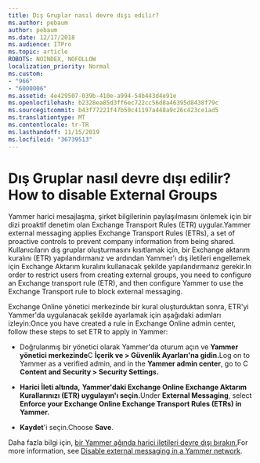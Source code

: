 ```yaml
---
title: Dış Gruplar nasıl devre dışı edilir?
ms.author: pebaum
author: pebaum
ms.date: 12/17/2018
ms.audience: ITPro
ms.topic: article
ROBOTS: NOINDEX, NOFOLLOW
localization_priority: Normal
ms.custom:
- "966"
- "6000006"
ms.assetid: 4e429507-039b-410e-a994-54b443d4e91e
ms.openlocfilehash: b2328ea85d3ff6ec722cc56d8a46395d8438f79c
ms.sourcegitcommit: b43f77221f47b50c41197a448a9c26c423ce1ad5
ms.translationtype: MT
ms.contentlocale: tr-TR
ms.lasthandoff: 11/15/2019
ms.locfileid: "36739513"
---
```

# <a name="how-to-disable-external-groups"></a><span data-ttu-id="a3fb7-102">Dış Gruplar nasıl devre dışı edilir?</span><span class="sxs-lookup"><span data-stu-id="a3fb7-102">How to disable External Groups</span></span>

<span data-ttu-id="a3fb7-103">Yammer harici mesajlaşma, şirket bilgilerinin paylaşılmasını önlemek için bir dizi proaktif denetim olan Exchange Transport Rules (ETR) uygular.</span><span class="sxs-lookup"><span data-stu-id="a3fb7-103">Yammer external messaging applies Exchange Transport Rules (ETRs), a set of proactive controls to prevent company information from being shared.</span></span> <span data-ttu-id="a3fb7-104">Kullanıcıların dış gruplar oluşturmasını kısıtlamak için, bir Exchange aktarım kuralını (ETR) yapılandırmanız ve ardından Yammer'ı dış iletileri engellemek için Exchange Aktarım kuralını kullanacak şekilde yapılandırmanız gerekir.</span><span class="sxs-lookup"><span data-stu-id="a3fb7-104">In order to restrict users from creating external groups, you need to configure an Exchange transport rule (ETR), and then configure Yammer to use the Exchange Transport rule to block external messaging.</span></span>
  
<span data-ttu-id="a3fb7-105">Exchange Online yönetici merkezinde bir kural oluşturduktan sonra, ETR'yi Yammer'da uygulanacak şekilde ayarlamak için aşağıdaki adımları izleyin:</span><span class="sxs-lookup"><span data-stu-id="a3fb7-105">Once you have created a rule in Exchange Online admin center, follow these steps to set ETR to apply in Yammer:</span></span>
  
- <span data-ttu-id="a3fb7-106">Doğrulanmış bir yönetici olarak Yammer'da oturum açın ve **Yammer yönetici merkezinde**C **İçerik ve \> Güvenlik Ayarları'na gidin.**</span><span class="sxs-lookup"><span data-stu-id="a3fb7-106">Log on to Yammer as a verified admin, and in the **Yammer admin center**, go to C **Content and Security \> Security Settings.**</span></span>

- <span data-ttu-id="a3fb7-107">**Harici İleti altında,** **Yammer'daki Exchange Online Exchange Aktarım Kurallarınızı (ETR) uygulayın'ı seçin.**</span><span class="sxs-lookup"><span data-stu-id="a3fb7-107">Under **External Messaging**, select **Enforce your Exchange Online Exchange Transport Rules (ETRs) in Yammer.**</span></span>

- <span data-ttu-id="a3fb7-108">**Kaydet**'i seçin.</span><span class="sxs-lookup"><span data-stu-id="a3fb7-108">Choose **Save**.</span></span>

<span data-ttu-id="a3fb7-109">Daha fazla bilgi için, [bir Yammer ağında harici iletileri devre dışı bırakın.](https://docs.microsoft.com/yammer/work-with-external-users/disable-external-messaging)</span><span class="sxs-lookup"><span data-stu-id="a3fb7-109">For more information, see [Disable external messaging in a Yammer network](https://docs.microsoft.com/yammer/work-with-external-users/disable-external-messaging).</span></span>
  